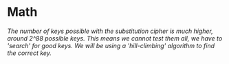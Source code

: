 # Math
*The number of keys possible with the substitution cipher is much higher, around 2^88 possible keys. This means we cannot test them all, we have to 'search' for good keys. We will be using a 'hill-climbing' algorithm to find the correct key.*
